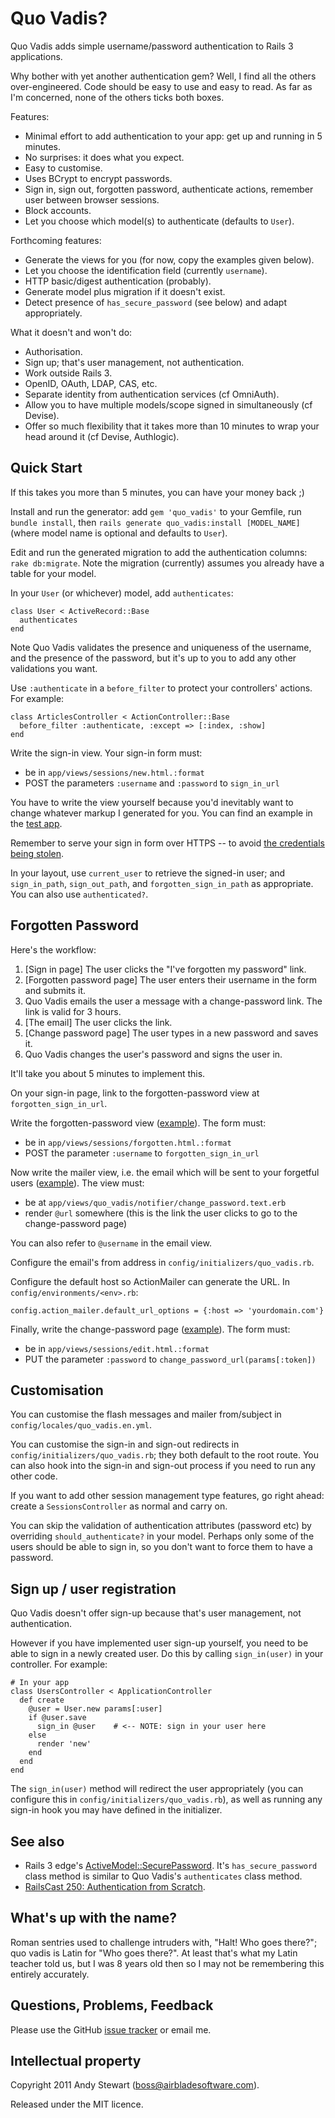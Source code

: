 # Quo Vadis?

Quo Vadis adds simple username/password authentication to Rails 3 applications.

Why bother with yet another authentication gem?  Well, I find all the others over-engineered.  Code should be easy to use and easy to read.  As far as I'm concerned, none of the others ticks both boxes.

Features:

* Minimal effort to add authentication to your app: get up and running in 5 minutes.
* No surprises: it does what you expect.
* Easy to customise.
* Uses BCrypt to encrypt passwords.
* Sign in, sign out, forgotten password, authenticate actions, remember user between browser sessions.
* Block accounts.
* Let you choose which model(s) to authenticate (defaults to `User`).

Forthcoming features:

* Generate the views for you (for now, copy the examples given below).
* Let you choose the identification field (currently `username`).
* HTTP basic/digest authentication (probably).
* Generate model plus migration if it doesn't exist.
* Detect presence of `has_secure_password` (see below) and adapt appropriately.

What it doesn't and won't do:

* Authorisation.
* Sign up; that's user management, not authentication.
* Work outside Rails 3.
* OpenID, OAuth, LDAP, CAS, etc.
* Separate identity from authentication services (cf OmniAuth).
* Allow you to have multiple models/scope signed in simultaneously (cf Devise).
* Offer so much flexibility that it takes more than 10 minutes to wrap your head around it (cf Devise, Authlogic).


## Quick Start

If this takes you more than 5 minutes, you can have your money back ;)

Install and run the generator: add `gem 'quo_vadis'` to your Gemfile, run `bundle install`, then `rails generate quo_vadis:install [MODEL_NAME]` (where model name is optional and defaults to `User`).

Edit and run the generated migration to add the authentication columns: `rake db:migrate`.  Note the migration (currently) assumes you already have a table for your model.

In your `User` (or whichever) model, add `authenticates`:

    class User < ActiveRecord::Base
      authenticates
    end

Note Quo Vadis validates the presence and uniqueness of the username, and the presence of the password, but it's up to you to add any other validations you want.

Use `:authenticate` in a `before_filter` to protect your controllers' actions.  For example:

    class ArticlesController < ActionController::Base
      before_filter :authenticate, :except => [:index, :show]
    end

Write the sign-in view.  Your sign-in form must:

* be in `app/views/sessions/new.html.:format`
* POST the parameters `:username` and `:password` to `sign_in_url`

You have to write the view yourself because you'd inevitably want to change whatever markup I generated for you.  You can find an example in the [test app](https://github.com/airblade/quo_vadis/blob/master/test/dummy/app/views/sessions/new.html.erb).

Remember to serve your sign in form over HTTPS -- to avoid [the credentials being stolen](http://blog.jgc.org/2011/01/code-injected-to-steal-passwords-in.html).

In your layout, use `current_user` to retrieve the signed-in user; and `sign_in_path`, `sign_out_path`, and `forgotten_sign_in_path` as appropriate.  You can also use `authenticated?`.


## Forgotten Password

Here's the workflow:

1. [Sign in page] The user clicks the "I've forgotten my password" link.
2. [Forgotten password page] The user enters their username in the form and submits it.
3. Quo Vadis emails the user a message with a change-password link.  The link is valid for 3 hours.
4. [The email] The user clicks the link.
5. [Change password page] The user types in a new password and saves it.
6. Quo Vadis changes the user's password and signs the user in.

It'll take you about 5 minutes to implement this.

On your sign-in page, link to the forgotten-password view at `forgotten_sign_in_url`.

Write the forgotten-password view ([example](https://github.com/airblade/quo_vadis/blob/master/test/dummy/app/views/sessions/forgotten.html.erb)).  The form must:

* be in `app/views/sessions/forgotten.html.:format`
* POST the parameter `:username` to `forgotten_sign_in_url`

Now write the mailer view, i.e. the email which will be sent to your forgetful users ([example](https://github.com/airblade/quo_vadis/blob/master/test/dummy/app/views/quo_vadis/notifier/change_password.text.erb)).  The view must:

* be at `app/views/quo_vadis/notifier/change_password.text.erb`
* render `@url` somewhere (this is the link the user clicks to go to the change-password page)

You can also refer to `@username` in the email view.

Configure the email's from address in `config/initializers/quo_vadis.rb`.

Configure the default host so ActionMailer can generate the URL.  In `config/environments/<env>.rb`:

    config.action_mailer.default_url_options = {:host => 'yourdomain.com'}

Finally, write the change-password page ([example](https://github.com/airblade/quo_vadis/blob/master/test/dummy/app/views/sessions/edit.html.erb)).  The form must:

* be in `app/views/sessions/edit.html.:format`
* PUT the parameter `:password` to `change_password_url(params[:token])`


## Customisation

You can customise the flash messages and mailer from/subject in `config/locales/quo_vadis.en.yml`.

You can customise the sign-in and sign-out redirects in `config/initializers/quo_vadis.rb`; they both default to the root route.  You can also hook into the sign-in and sign-out process if you need to run any other code.

If you want to add other session management type features, go right ahead: create a `SessionsController` as normal and carry on.

You can skip the validation of authentication attributes (password etc) by overriding `should_authenticate?` in your model.  Perhaps only some of the users should be able to sign in, so you don't want to force them to have a password.


## Sign up / user registration

Quo Vadis doesn't offer sign-up because that's user management, not authentication.

However if you have implemented user sign-up yourself, you need to be able to sign in a newly created user.  Do this by calling `sign_in(user)` in your controller.  For example:

    # In your app
    class UsersController < ApplicationController
      def create
        @user = User.new params[:user]
        if @user.save
          sign_in @user    # <-- NOTE: sign in your user here
        else
          render 'new'
        end
      end
    end

The `sign_in(user)` method will redirect the user appropriately (you can configure this in `config/initializers/quo_vadis.rb`), as well as running any sign-in hook you may have defined in the initializer.


## See also

* Rails 3 edge's [ActiveModel::SecurePassword](https://github.com/rails/rails/blob/master/activemodel/lib/active_model/secure_password.rb).  It's `has_secure_password` class method is similar to Quo Vadis's `authenticates` class method.
* [RailsCast 250: Authentication from Scratch](http://railscasts.com/episodes/250-authentication-from-scratch).


## What's up with the name?

Roman sentries used to challenge intruders with, "Halt!  Who goes there?"; quo vadis is Latin for "Who goes there?".  At least that's what my Latin teacher told us, but I was 8 years old then so I may not be remembering this entirely accurately.


## Questions, Problems, Feedback

Please use the GitHub [issue tracker](https://github.com/airblade/quo_vadis/issues) or email me.


## Intellectual property

Copyright 2011 Andy Stewart (boss@airbladesoftware.com).

Released under the MIT licence.
